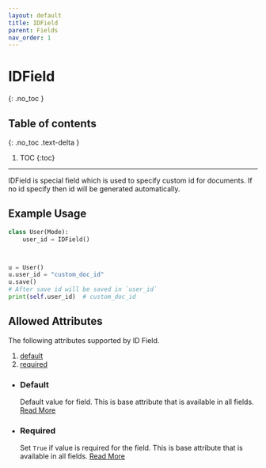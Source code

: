 ```yaml
---
layout: default
title: IDField
parent: Fields
nav_order: 1
---
```


# IDField

{: .no_toc }

## Table of contents

{: .no_toc .text-delta }

1. TOC
{:toc}

---

IDField is special field which is used to specify custom id for documents. If no id specify then id will be
generated automatically.

## Example Usage

```python
class User(Mode):
    user_id = IDField()



u = User()
u.user_id = "custom_doc_id"
u.save()
# After save id will be saved in `user_id`
print(self.user_id)  # custom_doc_id
```

## Allowed Attributes

The following attributes supported by ID Field.

1. [default](#default)
2. [required](#required)

- ### Default

  Default value for field. This is base attribute that is available in all fields. [Read More](/FireO/fields/field#default)

- ### Required
  Set `True` if value is required for the field. This is base attribute that is available in all fields. [Read More](/FireO/fields/field#required)
